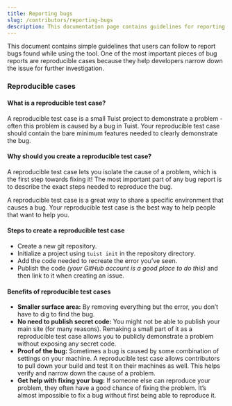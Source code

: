 ```yaml
---
title: Reporting bugs
slug: /contributors/reporting-bugs
description: This documentation page contains guidelines for reporting bugs that are found while using Tuist.
---
```


This document contains simple guidelines that users can follow to report bugs found while using the tool.
One of the most important pieces of bug reports are reproducible cases because they help developers narrow down the issue for further investigation.

### Reproducible cases

#### What is a reproducible test case?

A reproducible test case is a small Tuist project to demonstrate a problem - often this problem is caused by a bug in Tuist. Your reproducible test case should contain the bare minimum features needed to clearly demonstrate the bug.

#### Why should you create a reproducible test case?

A reproducible test case lets you isolate the cause of a problem, which is the first step towards fixing it! The most important part of any bug report is to describe the exact steps needed to reproduce the bug.

A reproducible test case is a great way to share a specific environment that causes a bug. Your reproducible test case is the best way to help people that want to help you.

#### Steps to create a reproducible test case

- Create a new git repository.
- Initialize a project using `tuist init` in the repository directory.
- Add the code needed to recreate the error you’ve seen.
- Publish the code _(your GitHub account is a good place to do this)_ and then link to it when creating an issue.

#### Benefits of reproducible test cases

- **Smaller surface area:** By removing everything but the error, you don’t have to dig to find the bug.
- **No need to publish secret code:** You might not be able to publish your main site (for many reasons). Remaking a small part of it as a reproducible test case allows you to publicly demonstrate a problem without exposing any secret code.
- **Proof of the bug:** Sometimes a bug is caused by some combination of settings on your machine. A reproducible test case allows contributors to pull down your build and test it on their machines as well. This helps verify and narrow down the cause of a problem.
- **Get help with fixing your bug:** If someone else can reproduce your problem, they often have a good chance of fixing the problem. It’s almost impossible to fix a bug without first being able to reproduce it.
